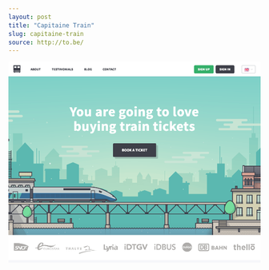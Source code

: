 ```yaml
---
layout: post
title: "Capitaine Train"
slug: capitaine-train
source: http://to.be/
---
```


<img src="/screenshots/capitaine-train.png">
